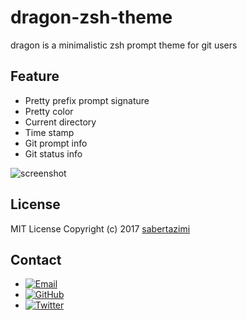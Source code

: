 # dragon-zsh-theme

dragon is a minimalistic zsh prompt theme for git users

## Feature

*   Pretty prefix prompt signature
*   Pretty color
*   Current directory
*   Time stamp
*   Git prompt info
*   Git status info

![screenshot](https://github.com/sabertazimi/dragon-zsh-theme/raw/master/dragon-zsh-theme.png)

## License

MIT License Copyright (c) 2017 [sabertazimi](https://github.com/sabertazimi)

## Contact

-   [![Email](https://img.shields.io/badge/mailto-sabertazimi-brightgreen.svg?style=flat-square)](mailto:sabertazimi@gmail.com)
-   [![GitHub](https://img.shields.io/badge/contact-github-000000.svg?style=flat-square)](https://github.com/sabertazimi)
-   [![Twitter](https://img.shields.io/badge/contact-twitter-blue.svg?style=flat-square)](https://twitter.com/sabertazimi)

